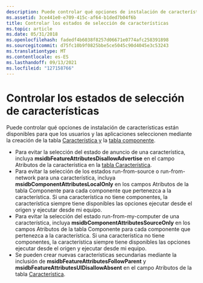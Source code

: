 ```yaml
---
description: Puede controlar qué opciones de instalación de características están disponibles para que los usuarios y las aplicaciones seleccionen mediante la creación de la tabla Característica y la tabla De componentes.
ms.assetid: 3ce441e0-e709-415c-af64-b1ded7b04f6b
title: Controlar los estados de selección de características
ms.topic: article
ms.date: 05/31/2018
ms.openlocfilehash: fadedf4b6038f8257d06671e0774afc258391898
ms.sourcegitcommit: d75fc10b9f0825bbe5ce5045c90d4045e3c53243
ms.translationtype: MT
ms.contentlocale: es-ES
ms.lasthandoff: 09/13/2021
ms.locfileid: "127158766"
---
```

# <a name="controlling-feature-selection-states"></a>Controlar los estados de selección de características

Puede controlar qué opciones de instalación de características están disponibles para que los usuarios y las aplicaciones seleccionen mediante la creación de la tabla [Característica y](feature-table.md) la [tabla componente](component-table.md).

-   Para evitar la selección del estado de anuncio de una característica, incluya **msidbFeatureAttributesDisallowAdvertise** en el campo Atributos de la característica en la [tabla Característica](feature-table.md).
-   Para evitar la selección de los estados run-from-source o run-from-network para una característica, incluya [](component-table.md) **msidbComponentAttributesLocalOnly** en los campos Atributos de la tabla Componente para cada componente que pertenezca a la característica. Si una característica no tiene componentes, la característica siempre tiene disponibles las opciones ejecutar desde el origen y ejecutar desde mi equipo.
-   Para evitar la selección del estado run-from-my-computer de una característica, incluya **msidbComponentAttributesSourceOnly** en los campos Atributos de la tabla Componente para cada componente que pertenezca a la característica. [](component-table.md) Si una característica no tiene componentes, la característica siempre tiene disponibles las opciones ejecutar desde el origen y ejecutar desde mi equipo.
-   Se pueden crear nuevas características secundarias mediante la inclusión de **msidbFeatureAttributesFollowParent** y **msidbFeatureAttributesUIDisallowAbsent** en el campo Atributos de la tabla [Característica](feature-table.md).

 

 



